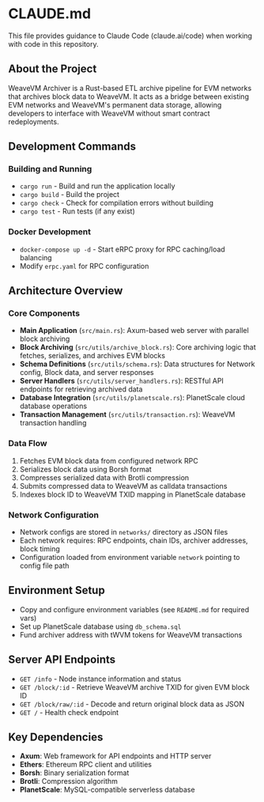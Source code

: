 # CLAUDE.md

This file provides guidance to Claude Code (claude.ai/code) when working with code in this repository.

## About the Project
WeaveVM Archiver is a Rust-based ETL archive pipeline for EVM networks that archives block data to WeaveVM. It acts as a bridge between existing EVM networks and WeaveVM's permanent data storage, allowing developers to interface with WeaveVM without smart contract redeployments.

## Development Commands

### Building and Running
- `cargo run` - Build and run the application locally
- `cargo build` - Build the project
- `cargo check` - Check for compilation errors without building
- `cargo test` - Run tests (if any exist)

### Docker Development
- `docker-compose up -d` - Start eRPC proxy for RPC caching/load balancing
- Modify `erpc.yaml` for RPC configuration

## Architecture Overview

### Core Components
- **Main Application** (`src/main.rs`): Axum-based web server with parallel block archiving
- **Block Archiving** (`src/utils/archive_block.rs`): Core archiving logic that fetches, serializes, and archives EVM blocks
- **Schema Definitions** (`src/utils/schema.rs`): Data structures for Network config, Block data, and server responses
- **Server Handlers** (`src/utils/server_handlers.rs`): RESTful API endpoints for retrieving archived data
- **Database Integration** (`src/utils/planetscale.rs`): PlanetScale cloud database operations
- **Transaction Management** (`src/utils/transaction.rs`): WeaveVM transaction handling

### Data Flow
1. Fetches EVM block data from configured network RPC
2. Serializes block data using Borsh format
3. Compresses serialized data with Brotli compression
4. Submits compressed data to WeaveVM as calldata transactions
5. Indexes block ID to WeaveVM TXID mapping in PlanetScale database

### Network Configuration
- Network configs are stored in `networks/` directory as JSON files
- Each network requires: RPC endpoints, chain IDs, archiver addresses, block timing
- Configuration loaded from environment variable `network` pointing to config file path

## Environment Setup
- Copy and configure environment variables (see `README.md` for required vars)
- Set up PlanetScale database using `db_schema.sql`
- Fund archiver address with tWVM tokens for WeaveVM transactions

## Server API Endpoints
- `GET /info` - Node instance information and status
- `GET /block/:id` - Retrieve WeaveVM archive TXID for given EVM block ID  
- `GET /block/raw/:id` - Decode and return original block data as JSON
- `GET /` - Health check endpoint

## Key Dependencies
- **Axum**: Web framework for API endpoints and HTTP server
- **Ethers**: Ethereum RPC client and utilities
- **Borsh**: Binary serialization format
- **Brotli**: Compression algorithm
- **PlanetScale**: MySQL-compatible serverless database